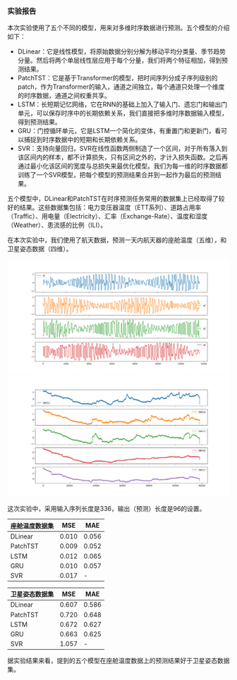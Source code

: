 ### 实验报告

本次实验使用了五个不同的模型，用来对多维时序数据进行预测。五个模型的介绍如下：

- DLinear：它是线性模型，将原始数据分别分解为移动平均分类量、季节趋势分量。然后将两个单层线性层应用于每个分量，我们将两个特征相加，得到预测结果。
- PatchTST：它是基于Transformer的模型，把时间序列分成子序列级别的patch，作为Transformer的输入，通道之间独立，每个通道只处理一个维度的时序数据，通道之间权重共享。
- LSTM：长短期记忆网络，它在RNN的基础上加入了输入门、遗忘门和输出门单元，可以保存时序中的长期依赖关系，我们直接把多维时序数据输入模型，得到预测结果。
- GRU：门控循环单元，它是LSTM一个简化的变体，有重置门和更新门，看可以捕捉到时序数据中的短期和长期依赖关系。
- SVR：支持向量回归，SVR在线性函数两侧制造了一个区间，对于所有落入到该区间内的样本，都不计算损失，只有区间之外的，才计入损失函数。之后再通过最小化该区间的宽度与总损失来最优化模型。我们为每一维的时序数据都训练了一个SVR模型，把每个模型的预测结果合并到一起作为最后的预测结果。

五个模型中，DLinear和PatchTST在时序预测任务常用的数据集上已经取得了较好的结果。这些数据集包括：电力变压器温度（ETT系列）、道路占用率（Traffic）、用电量（Electricity）、汇率（Exchange-Rate）、温度和湿度（Weather）、患流感的比例（ILI）。

在本次实验中，我们使用了航天数据，预测一天内航天器的座舱温度（五维），和卫星姿态数据（四维）。

<img src="pic/wx_st1.png" alt="wx_st1" style="zoom: 50%;" /><img src="pic/zht_tem.png" alt="zht_tem" style="zoom: 50%;" />

这次实验中，采用输入序列长度是336，输出（预测）长度是96的设置。

| 座舱温度数据集 | MSE   | MAE   |
| -------------- | ----- | ----- |
| DLinear        | 0.010 | 0.056 |
| PatchTST       | 0.009 | 0.052 |
| LSTM           | 0.012 | 0.065 |
| GRU            | 0.010 | 0.057 |
| SVR            | 0.017 | -     |

| 卫星姿态数据集 | MSE   | MAE   |
| -------------- | ----- | ----- |
| DLinear        | 0.607 | 0.586 |
| PatchTST       | 0.720 | 0.648 |
| LSTM           | 0.672 | 0.627 |
| GRU            | 0.663 | 0.625 |
| SVR            | 1.057 | -     |

据实验结果来看，提到的五个模型在座舱温度数据上的预测结果好于卫星姿态数据集。
